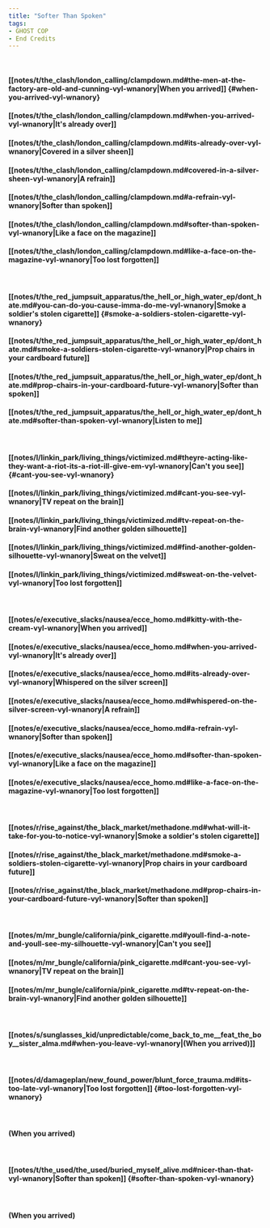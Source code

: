 ```yaml
---
title: "Softer Than Spoken"
tags:
- GHOST COP
- End Credits
---
```

&nbsp;
#### [[notes/t/the_clash/london_calling/clampdown.md#the-men-at-the-factory-are-old-and-cunning-vyl-wnanory|When you arrived]] {#when-you-arrived-vyl-wnanory}
#### [[notes/t/the_clash/london_calling/clampdown.md#when-you-arrived-vyl-wnanory|It's already over]]
#### [[notes/t/the_clash/london_calling/clampdown.md#its-already-over-vyl-wnanory|Covered in a silver sheen]]
#### [[notes/t/the_clash/london_calling/clampdown.md#covered-in-a-silver-sheen-vyl-wnanory|A refrain]]
#### [[notes/t/the_clash/london_calling/clampdown.md#a-refrain-vyl-wnanory|Softer than spoken]]
#### [[notes/t/the_clash/london_calling/clampdown.md#softer-than-spoken-vyl-wnanory|Like a face on the magazine]]
#### [[notes/t/the_clash/london_calling/clampdown.md#like-a-face-on-the-magazine-vyl-wnanory|Too lost forgotten]]
&nbsp;
#### [[notes/t/the_red_jumpsuit_apparatus/the_hell_or_high_water_ep/dont_hate.md#you-can-do-you-cause-imma-do-me-vyl-wnanory|Smoke a soldier's stolen cigarette]] {#smoke-a-soldiers-stolen-cigarette-vyl-wnanory}
#### [[notes/t/the_red_jumpsuit_apparatus/the_hell_or_high_water_ep/dont_hate.md#smoke-a-soldiers-stolen-cigarette-vyl-wnanory|Prop chairs in your cardboard future]]
#### [[notes/t/the_red_jumpsuit_apparatus/the_hell_or_high_water_ep/dont_hate.md#prop-chairs-in-your-cardboard-future-vyl-wnanory|Softer than spoken]]
#### [[notes/t/the_red_jumpsuit_apparatus/the_hell_or_high_water_ep/dont_hate.md#softer-than-spoken-vyl-wnanory|Listen to me]]
&nbsp;
#### [[notes/l/linkin_park/living_things/victimized.md#theyre-acting-like-they-want-a-riot-its-a-riot-ill-give-em-vyl-wnanory|Can't you see]] {#cant-you-see-vyl-wnanory}
#### [[notes/l/linkin_park/living_things/victimized.md#cant-you-see-vyl-wnanory|TV repeat on the brain]]
#### [[notes/l/linkin_park/living_things/victimized.md#tv-repeat-on-the-brain-vyl-wnanory|Find another golden silhouette]]
#### [[notes/l/linkin_park/living_things/victimized.md#find-another-golden-silhouette-vyl-wnanory|Sweat on the velvet]]
#### [[notes/l/linkin_park/living_things/victimized.md#sweat-on-the-velvet-vyl-wnanory|Too lost forgotten]]
&nbsp;
#### [[notes/e/executive_slacks/nausea/ecce_homo.md#kitty-with-the-cream-vyl-wnanory|When you arrived]]
#### [[notes/e/executive_slacks/nausea/ecce_homo.md#when-you-arrived-vyl-wnanory|It's already over]]
#### [[notes/e/executive_slacks/nausea/ecce_homo.md#its-already-over-vyl-wnanory|Whispered on the silver screen]]
#### [[notes/e/executive_slacks/nausea/ecce_homo.md#whispered-on-the-silver-screen-vyl-wnanory|A refrain]]
#### [[notes/e/executive_slacks/nausea/ecce_homo.md#a-refrain-vyl-wnanory|Softer than spoken]]
#### [[notes/e/executive_slacks/nausea/ecce_homo.md#softer-than-spoken-vyl-wnanory|Like a face on the magazine]]
#### [[notes/e/executive_slacks/nausea/ecce_homo.md#like-a-face-on-the-magazine-vyl-wnanory|Too lost forgotten]]
&nbsp;
#### [[notes/r/rise_against/the_black_market/methadone.md#what-will-it-take-for-you-to-notice-vyl-wnanory|Smoke a soldier's stolen cigarette]]
#### [[notes/r/rise_against/the_black_market/methadone.md#smoke-a-soldiers-stolen-cigarette-vyl-wnanory|Prop chairs in your cardboard future]]
#### [[notes/r/rise_against/the_black_market/methadone.md#prop-chairs-in-your-cardboard-future-vyl-wnanory|Softer than spoken]]
&nbsp;
#### [[notes/m/mr_bungle/california/pink_cigarette.md#youll-find-a-note-and-youll-see-my-silhouette-vyl-wnanory|Can't you see]]
#### [[notes/m/mr_bungle/california/pink_cigarette.md#cant-you-see-vyl-wnanory|TV repeat on the brain]]
#### [[notes/m/mr_bungle/california/pink_cigarette.md#tv-repeat-on-the-brain-vyl-wnanory|Find another golden silhouette]]
&nbsp;
#### [[notes/s/sunglasses_kid/unpredictable/come_back_to_me__feat_the_boy__sister_alma.md#when-you-leave-vyl-wnanory|(When you arrived)]]
&nbsp;
#### [[notes/d/damageplan/new_found_power/blunt_force_trauma.md#its-too-late-vyl-wnanory|Too lost forgotten]] {#too-lost-forgotten-vyl-wnanory}
&nbsp;
#### (When you arrived)
&nbsp;
#### [[notes/t/the_used/the_used/buried_myself_alive.md#nicer-than-that-vyl-wnanory|Softer than spoken]] {#softer-than-spoken-vyl-wnanory}
&nbsp;
#### (When you arrived)
